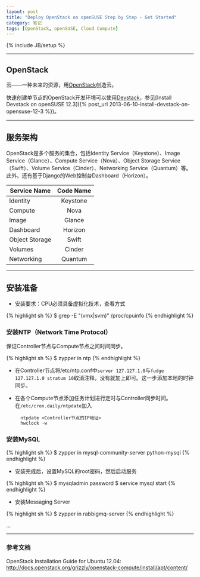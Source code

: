 ```yaml
---
layout: post
title: "Deploy OpenStack on openSUSE Step by Step - Get Started"
category: 笔记
tags: [OpenStack, openSUSE, Cloud Compute]
---
```

{% include JB/setup %}

---

## OpenStack

云——一种未来的资源，用[OpenStack][]创造云。

快速创建单节点的OpenStack开发环境可以使用[Devstack][]，参见[Install Devstack on openSUSE 12.3]({% post_url 2013-06-10-install-devstack-on-opensuse-12-3 %})。

---

## 服务架构

OpenStack是多个服务的集合，包括Identity Service（Keystone）、Image Service（Glance）、Compute Service（Nova）、Object Storage Service（Swift）、Volume Service（Cinder）、Networking Service（Quantum）等。此外，还有基于Django的Web控制台Dashboard（Horizon）。

Service Name | Code Name
-----------|:-----------:
Identity | Keystone
Compute | Nova
Image | Glance
Dashboard | Horizon
Object Storage | Swift
Volumes | Cinder
Networking | Quantum


---

## 安装准备

- 安装要求：CPU必须具备虚拟化技术，查看方式

{% highlight sh %}
$ grep -E "(vmx|svm)" /proc/cpuinfo
{% endhighlight %}

### 安装NTP（Network Time Protocol）

保证Controller节点与Compute节点之间时间同步。

{% highlight sh %}
$ zypper in ntp
{% endhighlight %}

- 在Controller节点将/etc/ntp.conf中`server 127.127.1.0`与`fudge 127.127.1.0 stratum 10`取消注释，没有就加上即可。这一步添加本地的时钟同步。

- 在各个Compute节点添加任务计划进行定时与Controller同步时间。在`/etc/cron.daily/ntpdate`加入

		ntpdate <Controller节点的IP地址>
		hwclock -w

### 安装MySQL

{% highlight sh %}
$ zypper in mysql-community-server python-mysql
{% endhighlight %}

- 安装完成后，设置MySQL的root密码，然后启动服务

{% highlight sh %}
$ mysqladmin password <new password>
$ service mysql start
{% endhighlight %}

- 安装Messaging Server

{% highlight sh %}
$ zypper in rabbigmq-server
{% endhighlight %}

...

---

### 参考文档

OpenStack Installation Guide for Ubuntu 12.04: <http://docs.openstack.org/grizzly/openstack-compute/install/apt/content/>

[OpenStack]: http://openstack.org
[Devstack]: http://devstack.org
